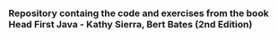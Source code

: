 ### Repository containg the code and exercises from the book Head First Java - Kathy Sierra, Bert Bates (2nd Edition)
